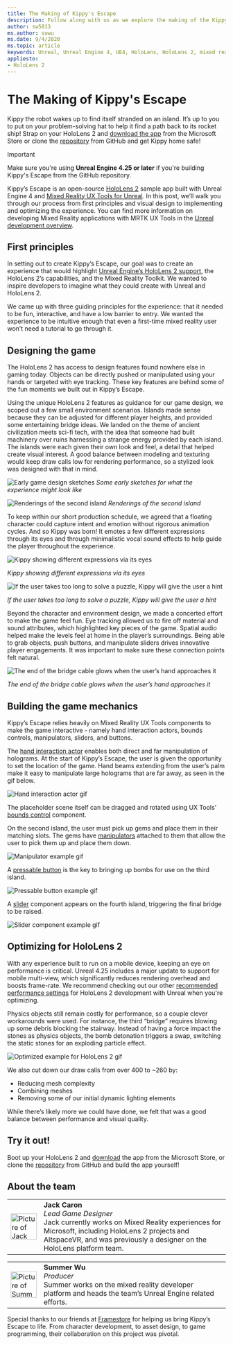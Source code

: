 ```yaml
---
title: The Making of Kippy's Escape
description: Follow along with us as we explore the making of the Kippy's Escape mixed reality application for HoloLens 2 in Unreal Engine.
author: sw5813
ms.author: suwu
ms.date: 9/4/2020
ms.topic: article
keywords: Unreal, Unreal Engine 4, UE4, HoloLens, HoloLens 2, mixed reality, deploy to device, PC, documentation, mixed reality headset, windows mixed reality headset, virtual reality headset
appliesto:
- HoloLens 2
---
```


# The Making of Kippy's Escape

Kippy the robot wakes up to find itself stranded on an island. It’s up to you to put on your problem-solving hat to help it find a path back to its rocket ship! Strap on your HoloLens 2 and [download the app](https://www.microsoft.com/p/kippys-escape/9nbd7gl86vkd) from the Microsoft Store or clone the [repository](https://github.com/microsoft/MixedReality-Unreal-KippysEscape) from GitHub and get Kippy home safe!  

> [!IMPORTANT]
> Make sure you're using **Unreal Engine 4.25 or later** if you're building Kippy's Escape from the GitHub repository.

Kippy’s Escape is an open-source [HoloLens 2](https://docs.microsoft.com/hololens/hololens2-hardware) sample app built with Unreal Engine 4 and [Mixed Reality UX Tools for Unreal](https://github.com/microsoft/MixedReality-UXTools-Unreal). In this post, we’ll walk you through our process from first principles and visual design to implementing and optimizing the experience. You can find more information on developing Mixed Reality applications with MRTK UX Tools in the [Unreal development overview](unreal-development-overview.md).

## First principles 

In setting out to create Kippy’s Escape, our goal was to create an experience that would highlight [Unreal Engine’s HoloLens 2 support](https://docs.unrealengine.com/Platforms/AR/HoloLens2/index.html), the HoloLens 2’s capabilities, and the Mixed Reality Toolkit. We wanted to inspire developers to imagine what they could create with Unreal and HoloLens 2.  

We came up with three guiding principles for the experience: that it needed to be fun, interactive, and have a low barrier to entry. We wanted the experience to be intuitive enough that even a first-time mixed reality user won’t need a tutorial to go through it.  

## Designing the game 

The HoloLens 2 has access to design features found nowhere else in gaming today. Objects can be directly pushed or manipulated using your hands or targeted with eye tracking. These key features are behind some of the fun moments we built out in Kippy’s Escape.  

Using the unique HoloLens 2 features as guidance for our game design, we scoped out a few small environment scenarios. Islands made sense because they can be adjusted for different player heights, and provided some entertaining bridge ideas. We landed on the theme of ancient civilization meets sci-fi tech, with the idea that someone had built machinery over ruins harnessing a strange energy provided by each island. The islands were each given their own look and feel, a detail that helped create visual interest. A good balance between modeling and texturing would keep draw calls low for rendering performance, so a stylized look was designed with that in mind. 

![Early game design sketches](images/kippys-escape/kippys-escape-img-01.png)
*Some early sketches for what the experience might look like*

![Renderings of the second island](images/kippys-escape/kippys-escape-img-02.png)
*Renderings of the second island*

To keep within our short production schedule, we agreed that a floating character could capture intent and emotion without rigorous animation cycles. And so Kippy was born! It emotes a few different expressions through its eyes and through minimalistic vocal sound effects to help guide the player throughout the experience. 

![Kippy showing different expressions via its eyes](images/kippys-escape/kippys-escape-img-03.gif)

*Kippy showing different expressions via its eyes*

![If the user takes too long to solve a puzzle, Kippy will give the user a hint](images/kippys-escape/kippys-escape-img-04.gif)

*If the user takes too long to solve a puzzle, Kippy will give the user a hint*

Beyond the character and environment design, we made a concerted effort to make the game feel fun. Eye tracking allowed us to fire off material and sound attributes, which highlighted key pieces of the game. Spatial audio helped make the levels feel at home in the player’s surroundings. Being able to grab objects, push buttons, and manipulate sliders drives innovative player engagements. It was important to make sure these connection points felt natural. 

![The end of the bridge cable glows when the user’s hand approaches it](images/kippys-escape/kippys-escape-img-05.gif)

*The end of the bridge cable glows when the user’s hand approaches it*

## Building the game mechanics 

Kippy’s Escape relies heavily on Mixed Reality UX Tools components to make the game interactive - namely hand interaction actors, bounds controls, manipulators, sliders, and buttons.   

The [hand interaction actor](https://microsoft.github.io/MixedReality-UXTools-Unreal/version/public/0.9.x/Docs/HandInteraction.html) enables both direct and far manipulation of holograms. At the start of Kippy’s Escape, the user is given the opportunity to set the location of the game. Hand beams extending from the user’s palm make it easy to manipulate large holograms that are far away, as seen in the gif below.  

![Hand interaction actor gif](images/kippys-escape/kippys-escape-img-06.gif)

The placeholder scene itself can be dragged and rotated using UX Tools’ [bounds control](https://microsoft.github.io/MixedReality-UXTools-Unreal/version/public/0.9.x/Docs/BoundsControl.html) component.  

On the second island, the user must pick up gems and place them in their matching slots. The gems have [manipulators](https://microsoft.github.io/MixedReality-UXTools-Unreal/version/public/0.9.x/Docs/Manipulator.html) attached to them that allow the user to pick them up and place them down. 

![Manipulator example gif](images/kippys-escape/kippys-escape-img-07.gif)

A [pressable button](https://microsoft.github.io/MixedReality-UXTools-Unreal/version/public/0.9.x/Docs/PressableButton.html) is the key to bringing up bombs for use on the third island.  

![Pressable button example gif](images/kippys-escape/kippys-escape-img-08.gif)

A [slider](https://microsoft.github.io/MixedReality-UXTools-Unreal/version/public/0.9.x/Docs/PinchSlider.html) component appears on the fourth island, triggering the final bridge to be raised.  

![Slider component example gif](images/kippys-escape/kippys-escape-img-09.gif) 

## Optimizing for HoloLens 2 

With any experience built to run on a mobile device, keeping an eye on performance is critical. Unreal 4.25 includes a major update to support for mobile multi-view, which significantly reduces rendering overhead and boosts frame-rate. We recommend checking out our other [recommended performance settings](performance-recommendations-for-unreal.md) for HoloLens 2 development with Unreal when you're optimizing.  

Physics objects still remain costly for performance, so a couple clever workarounds were used. For instance, the third “bridge” requires blowing up some debris blocking the stairway. Instead of having a force impact the stones as physics objects, the bomb detonation triggers a swap, switching the static stones for an exploding particle effect. 

![Optimized example for HoloLens 2 gif](images/kippys-escape/kippys-escape-img-10.gif) 

We also cut down our draw calls from over 400 to  ~260 by: 
* Reducing mesh complexity
* Combining meshes
* Removing some of our initial dynamic lighting elements

While there’s likely more we could have done, we felt that was a good balance between performance and visual quality.  

## Try it out! 

Boot up your HoloLens 2 and [download](https://www.microsoft.com/p/kippys-escape/9nbd7gl86vkd) the app from the Microsoft Store, or clone the [repository](https://github.com/microsoft/MixedReality-Unreal-KippysEscape) from GitHub and build the app yourself!  

## About the team

<table style="border-collapse:collapse" padding-left="0px">
<tr>
<td style="border-style: none" width="60"><img alt="Picture of Jack Caron" width="60" height="60" src="images/kippys-escape/jack-caron.jpg"></td>
<td style="border-style: none"><b>Jack Caron</b><br><i>Lead Game Designer</i><br>Jack currently works on Mixed Reality experiences for Microsoft, including HoloLens 2 projects and AltspaceVR, and was previously a designer on the HoloLens platform team.</td>
</tr>
</table>

<table style="border-collapse:collapse" padding-left="0px">
<tr>
<td style="border-style: none" width="60"><img alt="Picture of Summer Wu" width="60" height="60" src="images/kippys-escape/summer-wu.jpg"></td>
<td style="border-style: none"><b>Summer Wu</b><br><i>Producer</i><br>Summer works on the mixed reality developer platform and heads the team’s Unreal Engine related efforts.</td>
</tr>
</table>

Special thanks to our friends at [Framestore](https://www.framestore.com/) for helping us bring Kippy’s Escape to life. From character development, to asset design, to game programming, their collaboration on this project was pivotal.  